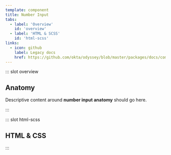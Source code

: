 ```yaml
---
template: component
title: Number Input
tabs:
  - label: 'Overview'
    id: 'overview'
  - label: 'HTML & SCSS'
    id: 'html-scss'
links:
  - icon: github
    label: Legacy docs
    href: https://github.com/okta/odyssey/blob/master/packages/docs/components/number-input.md
---
```


::: slot overview

## Anatomy

<Description>

Descriptive content around **number input anatomy** should go here.

</Description>

<Anatomy img="/images/fpo.svg" />

:::

::: slot html-scss
## HTML & CSS
:::

